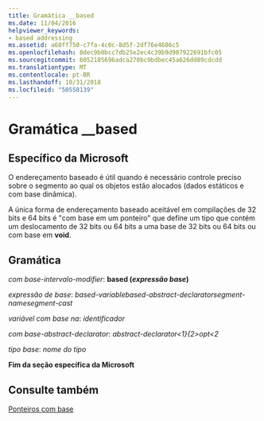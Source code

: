 ```yaml
---
title: Gramática __based
ms.date: 11/04/2016
helpviewer_keywords:
- based addressing
ms.assetid: a68ff750-c7fa-4c0c-8d5f-2df76e4686c5
ms.openlocfilehash: 8dec9b0bcc7db25e2ec4c39b9d907922691bfc05
ms.sourcegitcommit: 6052185696adca270bc9bdbec45a626dd89cdcdd
ms.translationtype: MT
ms.contentlocale: pt-BR
ms.lasthandoff: 10/31/2018
ms.locfileid: "50558139"
---
```

# <a name="based-grammar"></a>Gramática __based

## <a name="microsoft-specific"></a>Específico da Microsoft

O endereçamento baseado é útil quando é necessário controle preciso sobre o segmento ao qual os objetos estão alocados (dados estáticos e com base dinâmica).

A única forma de endereçamento baseado aceitável em compilações de 32 bits e 64 bits é "com base em um ponteiro" que define um tipo que contém um deslocamento de 32 bits ou 64 bits a uma base de 32 bits ou 64 bits ou com base em **void**.

## <a name="grammar"></a>Gramática

*com base-intervalo-modifier*: **based (***expressão base***)** 

*expressão de base*: *based-variablebased-abstract-declaratorsegment-namesegment-cast*

*variável com base na*: *identificador*

*com base-abstract-declarator*: *abstract-declarator&lt;1}{2&gt;opt&lt;2*

*tipo base*: *nome do tipo*

**Fim da seção específica da Microsoft**

## <a name="see-also"></a>Consulte também

[Ponteiros com base](../cpp/based-pointers-cpp.md)